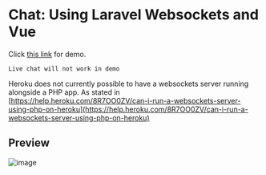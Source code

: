 # Chat: Using Laravel Websockets and Vue 

Click [this link](https://cates-chat.herokuapp.com) for demo. 

`Live chat will not work in demo`

Heroku does not currently possible to have a websockets server running alongside a PHP app. As stated in [https://help.heroku.com/8R7OO0ZV/can-i-run-a-websockets-server-using-php-on-heroku](https://help.heroku.com/8R7OO0ZV/can-i-run-a-websockets-server-using-php-on-heroku)

## Preview

![image](https://user-images.githubusercontent.com/39691265/153716848-7cbd7e2c-4c46-4df3-8fb1-7c5f31a57d65.png)

